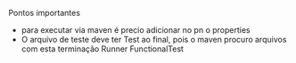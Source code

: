 Pontos importantes

- para executar via maven é precio adicionar no pn o properties
- O arquivo de teste deve ter Test ao final, pois o maven procuro arquivos com esta terminação Runner FunctionalTest